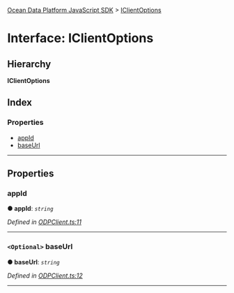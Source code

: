[Ocean Data Platform JavaScript SDK](../README.md) > [IClientOptions](../interfaces/iclientoptions.md)

# Interface: IClientOptions

## Hierarchy

**IClientOptions**

## Index

### Properties

* [appId](iclientoptions.md#appid)
* [baseUrl](iclientoptions.md#baseurl)

---

## Properties

<a id="appid"></a>

###  appId

**● appId**: *`string`*

*Defined in [ODPClient.ts:11](https://github.com/C4IROcean/ODP-sdk-js/blob/493a038/source/ODPClient.ts#L11)*

___
<a id="baseurl"></a>

### `<Optional>` baseUrl

**● baseUrl**: *`string`*

*Defined in [ODPClient.ts:12](https://github.com/C4IROcean/ODP-sdk-js/blob/493a038/source/ODPClient.ts#L12)*

___

